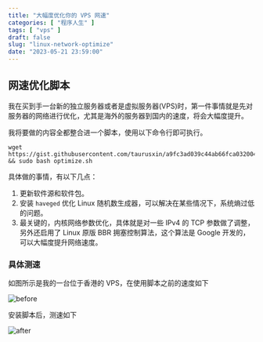 ```yaml
---
title: "大幅度优化你的 VPS 网速"
categories: [ "程序人生" ]
tags: [ "vps" ]
draft: false
slug: "linux-network-optimize"
date: "2023-05-21 23:59:00"
---
```


## 网速优化脚本

我在买到手一台新的独立服务器或者是虚拟服务器(VPS)时，第一件事情就是先对服务器的网络进行优化，尤其是海外的服务器到国内的速度，将会大幅度提升。

我将要做的内容全都整合进一个脚本，使用以下命令行即可执行。

```shell
wget https://gist.githubusercontent.com/taurusxin/a9fc3ad039c44ab66fca0320045719b0/raw/3906efed227ee14fc5b4ac8eb4eea8855021ef19/optimize.sh && sudo bash optimize.sh
```

具体做的事情，有以下几点：

1. 更新软件源和软件包。
2. 安装 `haveged` 优化 Linux 随机数生成器，可以解决在某些情况下，系统熵过低的问题。
3. 最关键的，内核网络参数优化，具体就是对一些 IPv4 的 TCP 参数做了调整，另外还启用了 Linux 原版 BBR 拥塞控制算法，这个算法是 Google 开发的，可以大幅度提升网络速度。

### 具体测速

如图所示是我的一台位于香港的 VPS，在使用脚本之前的速度如下

![before](https://cdn.taurusxin.com/hugo/2023/05/22/before.jpg)

安装脚本后，测速如下

![after](https://cdn.taurusxin.com/hugo/2023/05/22/after.jpg)
